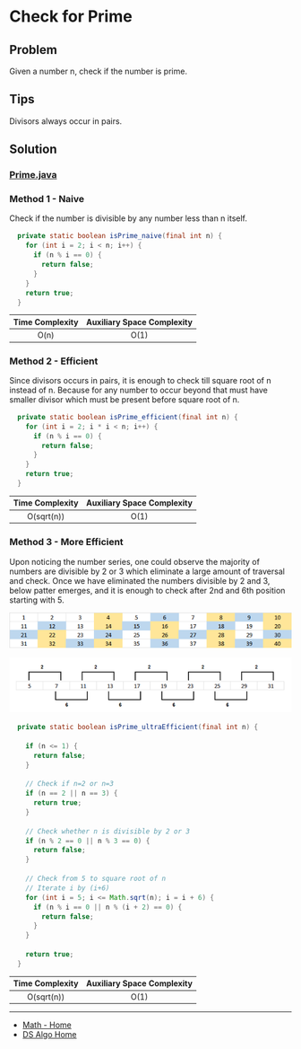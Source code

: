 # Check for Prime

## Problem

Given a number n, check if the number is prime.

## Tips

Divisors always occur in pairs.

## Solution

### [Prime.java](../../src/main/java/com/math/Prime.java)

### Method 1 - Naive

Check if the number is divisible by any number less than n itself.

```java
  private static boolean isPrime_naive(final int n) {
    for (int i = 2; i < n; i++) {
      if (n % i == 0) {
        return false;
      }
    }
    return true;
  }
```

| Time Complexity | Auxiliary Space Complexity |
|:---------------:|:--------------------------:|
|      O(n)       |            O(1)            |

### Method 2 - Efficient

Since divisors occurs in pairs, it is enough to check till square root of n instead of n.
Because for any number to occur beyond that must have smaller divisor which must be present
before square root of n.

```java
  private static boolean isPrime_efficient(final int n) {
    for (int i = 2; i * i < n; i++) {
      if (n % i == 0) {
        return false;
      }
    }
    return true;
  }
```

| Time Complexity | Auxiliary Space Complexity |
|:---------------:|:--------------------------:|
|   O(sqrt(n))    |            O(1)            |

### Method 3 - More Efficient

Upon noticing the number series, one could observe the majority of numbers are divisible by 2 or 
3 which eliminate a large amount of traversal and check. Once we have eliminated the numbers 
divisible by 2 and 3, below patter emerges, and it is enough to check after 2nd and 6th position 
starting with 5.

![numbers-after-divided-by-2-and-3.png](numbers-after-divided-by-2-and-3.png)

![pattern-of-numbers-after-divided-by-2-and-3.png](pattern-of-numbers-after-divided-by-2-and-3.png)

```java
  private static boolean isPrime_ultraEfficient(final int n) {

    if (n <= 1) {
      return false;
    }

    // Check if n=2 or n=3
    if (n == 2 || n == 3) {
      return true;
    }

    // Check whether n is divisible by 2 or 3
    if (n % 2 == 0 || n % 3 == 0) {
      return false;
    }

    // Check from 5 to square root of n
    // Iterate i by (i+6)
    for (int i = 5; i <= Math.sqrt(n); i = i + 6) {
      if (n % i == 0 || n % (i + 2) == 0) {
        return false;
      }
    }

    return true;
  }
```

| Time Complexity | Auxiliary Space Complexity |
|:---------------:|:--------------------------:|
|   O(sqrt(n))    |            O(1)            |

___

* [Math - Home](math.md)
* [DS Algo Home](../../README.md)